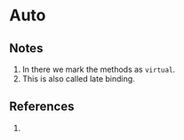# Auto

## Notes
1. In there we mark the methods as `virtual`. 
2. This is also called late binding. 


## References

1. 

